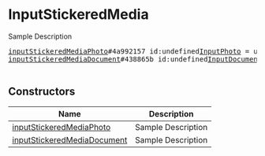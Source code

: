 # InputStickeredMedia

Sample Description

<pre>
<a href="../constructor/inputStickeredMediaPhoto">inputStickeredMediaPhoto</a>#4a992157 id:undefined<a href="../type/InputPhoto.md">InputPhoto</a> = undefined<a href="../type/InputStickeredMedia.md">InputStickeredMedia</a>;
<a href="../constructor/inputStickeredMediaDocument">inputStickeredMediaDocument</a>#438865b id:undefined<a href="../type/InputDocument.md">InputDocument</a> = undefined<a href="../type/InputStickeredMedia.md">InputStickeredMedia</a>;

</pre>

## Constructors

| Name | Description |
|------|-------------|
| [inputStickeredMediaPhoto](../constructor/inputStickeredMediaPhoto.md) | Sample Description |
| [inputStickeredMediaDocument](../constructor/inputStickeredMediaDocument.md) | Sample Description |

